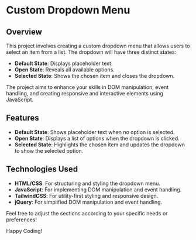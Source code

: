 # Custom Dropdown Menu

## Overview

This project involves creating a custom dropdown menu that allows users to select an item from a list. The dropdown will have three distinct states:
- **Default State**: Displays placeholder text.
- **Open State**: Reveals all available options.
- **Selected State**: Shows the chosen item and closes the dropdown.

The project aims to enhance your skills in DOM manipulation, event handling, and creating responsive and interactive elements using JavaScript.

## Features

- **Default State**: Shows placeholder text when no option is selected.
- **Open State**: Displays a list of options when the dropdown is clicked.
- **Selected State**: Highlights the chosen item and updates the dropdown to show the selected option.

## Technologies Used

- **HTML/CSS**: For structuring and styling the dropdown menu.
- **JavaScript**: For implementing DOM manipulation and event handling.
- **TailwindCSS**: For utility-first styling and responsive design.
- **jQuery**: For simplified DOM manipulation and event handling.

Feel free to adjust the sections according to your specific needs or preferences!

Happy Coding!